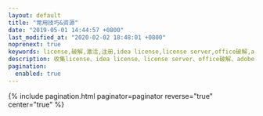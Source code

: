 ```yaml
---
layout: default 
title: "常用技巧&资源"
date: "2019-05-01 14:44:57 +0800"
last_modified_at: "2020-02-02 18:48:01 +0800"
noprenext: true
keywords: license,破解,激活,注册,idea license,license server,office破解,adobe破解,ps破解,office激活
description: 收集license、idea license、license server、office破解、adobe破解、ps破解、office激活、windows激活、idea注册码、注册机、破解版、破解方法
pagination:
  enabled: true
---
```


{% include pagination.html paginator=paginator reverse="true" center="true" %}
